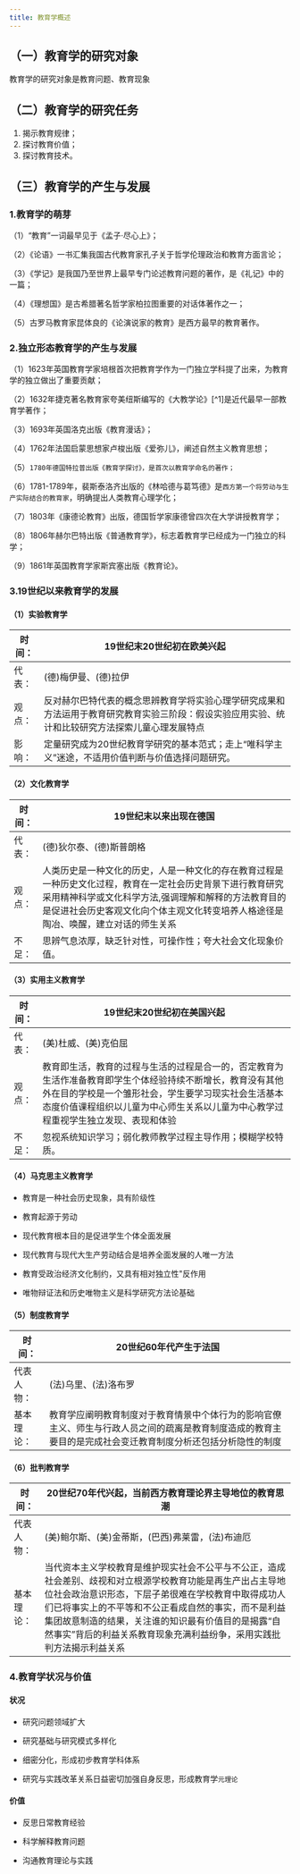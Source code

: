 ```yaml
---
title: 教育学概述
---
```


## （一）教育学的研究对象

教育学的研究对象是教育问题、教育现象

## （二）教育学的研究任务

1. 揭示教育规律； 
2.  探讨教育价值； 
3.  探讨教育技术。

## （三）教育学的产生与发展

### 1.教育学的萌芽

（1）“教育”一词最早见于《孟子·尽心上》；

（2）《论语》一书汇集我国古代教育家孔子关于哲学伦理政治和教育方面言论；

（3）《学记》是我国乃至世界上最早专门论述教育问题的著作，是《礼记》中的一篇；

（4）《理想国》是古希腊著名哲学家柏拉图重要的对话体著作之一；

（5）古罗马教育家昆体良的《论演说家的教育》是西方最早的教育著作。

### 2.独立形态教育学的产生与发展

（1）1623年英国教育学家培根首次把教育学作为一门独立学科提了出来，为教育学的独立做出了重要贡献；

（2）1632年捷克著名教育家夸美纽斯编写的《大教学论》[^1]是近代最早一部教育学著作；

（3）1693年英国洛克出版《教育漫话》；

（4）1762年法国启蒙思想家卢梭出版《爱弥儿》，阐述自然主义教育思想；

（5）`1780年德国特拉普出版《教育学探讨》，是首次以教育学命名的著作；`

（6）1781-1789年，裴斯泰洛齐出版的《林哈德与葛笃德》是`西方第一个将劳动与生产实际结合的教育家`，明确提出人类教育心理学化；

（7）1803年《康德论教育》出版，德国哲学家康德曾四次在大学讲授教育学；

（8）1806年赫尔巴特出版《普通教育学》，标志着教育学已经成为一门独立的科学；

（9）1861年英国教育学家斯宾塞出版《教育论》。

### 3.19世纪以来教育学的发展

#### （1）实验教育学

| 时间： | 19世纪末20世纪初在欧美兴起                                   |
| ------ | ------------------------------------------------------------ |
| 代表： | (德)梅伊曼、(德)拉伊                                         |
| 观点： | 反对赫尔巴特代表的概念思辨教育学将实验心理学研究成果和方法运用于教育研究教育实验三阶段：假设实验应用实验、统计和比较研究方法探索儿童心理发展特点 |
| 影响： | 定量研究成为20世纪教育学研究的基本范式；走上“唯科学主义”迷途，不适用价值判断与价值选择问题研究。 |

#### （2）文化教育学

| 时间： | 19世纪末以来出现在德国                                       |
| ------ | ------------------------------------------------------------ |
| 代表： | (德)狄尔泰、(德)斯普朗格                                     |
| 观点： | 人类历史是一种文化的历史，人是一种文化的存在教育过程是一种历史文化过程，教育在一定社会历史背景下进行教育研究采用精神科学或文化科学方法,强调理解和解释的方法教育目的是促进社会历史客观文化向个体主观文化转变培养人格途径是陶冶、唤醒，建立对话的师生关系 |
| 不足： | 思辨气息浓厚，缺乏针对性，可操作性；夸大社会文化现象价值。   |

#### （3）实用主义教育学

| 时间： | 19世纪末20世纪初在美国兴起                                   |
| ------ | ------------------------------------------------------------ |
| 代表： | (美)杜威、(美)克伯屈                                         |
| 观点： | 教育即生活，教育的过程与生活的过程是合一的，否定教育为生活作准备教育即学生个体经验持续不断增长，教育没有其他外在目的学校是一个雏形社会，学生要学习现实社会生活基本态度价值课程组织以儿童为中心师生关系以儿童为中心教学过程重视学生独立发现、表现和体验 |
| 不足： | 忽视系统知识学习；弱化教师教学过程主导作用；模糊学校特质。   |

#### （4）马克思主义教育学

- 教育是一种社会历史现象，具有阶级性

- 教育起源于劳动

- 现代教育根本目的是促进学生个体全面发展

- 现代教育与现代大生产劳动结合是培养全面发展的人唯一方法

- 教育受政治经济文化制约，又具有相对独立性"反作用

- 唯物辩证法和历史唯物主义是科学研究方法论基础

#### （5）制度教育学

| 时间：     | 20世纪60年代产生于法国                                       |
| ---------- | ------------------------------------------------------------ |
| 代表人物： | (法)乌里、(法)洛布罗                                         |
| 基本理论： | 教育学应阐明教育制度对于教育情景中个体行为的影响官僚主义、师生与行政人员之间的疏离是教育制度造成的教育主要目的是完成社会变迁教育制度分析还包括分析隐性的制度 |

#### （6）批判教育学

| 时间：     | 20世纪70年代兴起，当前西方教育理论界主导地位的教育思潮       |
| ---------- | ------------------------------------------------------------ |
| 代表人物： | (美)鲍尔斯、(美)金蒂斯，(巴西)弗莱雷，(法)布迪厄             |
| 基本理论： | 当代资本主义学校教育是维护现实社会不公平与不公正，造成社会差别、歧视和对立根源学校教育功能是再生产出占主导地位社会政治意识形态，下层子弟很难在学校教育中取得成功人们已将事实上的不平等和不公正看成自然的事实，而不是利益集团故意制造的结果，关注谁的知识最有价值目的是揭露“自然事实”背后的利益关系教育现象充满利益纷争，采用实践批判方法揭示利益关系 |

### 4.教育学状况与价值

#### 状况

- 研究问题领域扩大

- 研究基础与研究模式多样化

- 细密分化，形成初步教育学科体系

- 研究与实践改革关系日益密切加强自身反思，形成教育学`元理论`

#### 价值

- 反思日常教育经验

- 科学解释教育问题

- 沟通教育理论与实践

